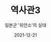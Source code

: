 ---
title: 역사관3
subtitle: "일본군 '위안소'의 실태"
date: 2021-12-21
summary: "'위안소' 건물은 일본군이 지정한 지역의 가옥을 이용하는 경우가 많았고 방이 여러 개 필요했기 때문에 학교나 사원 등의 건물을 이용하기도 했다. 천막과 막사도 사용되었으며 군대가 직접 신축하기도 했다. 급박한 전쟁 상황에서는 동굴이나 방공호 등에서 여성들을 강간했다. '위안소'내부는 보통 칸막이로 나뉘어진 작은 방 안에 간단한 침구를 두거나 요를 깔았으며 씻을 수 있는 대야 등을 놓였다. 전선에 가까운 '위안소'일수록 보다 간소하고 열악한 모습을 지녔다. '위안소'여성들은 한 '위안소'에서 계속 머무르기도 하는 한편 특정 부대를 따라 전선 각지를 이동하거나 '위안소'가 없는 전선 부근 부대를 위해 순회하기도 했다."
weight: 3
image: https://wwm3.s3.ap-northeast-2.amazonaws.com/exhibition/ex-02/역사관/완_김상희+위안소/8.+김상희+위안소1.jpg
layout: view02
resources:
- name: "김상희'위안소'"
  params:
    icon: photo
  src: https://wwm3.s3.ap-northeast-2.amazonaws.com/exhibition/ex-02/역사관/완_김상희+위안소/8.+김상희+위안소1.jpg
  description: "피해자 김상희가 그린'위안소'"
  target:
- name: "'위안소'사진"
  params:
    icon: photo
  src: https://wwm3.s3.ap-northeast-2.amazonaws.com/exhibition/ex-02/역사관/완_위안소/조선인[위안부]가+계신던+집-마츠시로.JPG
  description: "'위안소'로 사용된 건물"
  target:
- name: "위안소'사진'"
  params:
    icon: photo
  src: https://wwm3.s3.ap-northeast-2.amazonaws.com/exhibition/ex-02/역사관/완_위안소/사진.JPG
  description: "'위안소'로 사용된 내부"
  target:
- name: "'위안소'사진"
  params:
    icon: photo
  src: https://wwm3.s3.ap-northeast-2.amazonaws.com/exhibition/ex-02/역사관/완_위안소/3.gif
  description:
  target:
---